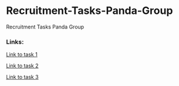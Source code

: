 # Recruitment-Tasks-Panda-Group
Recruitment Tasks Panda Group

### Links:
[Link to task 1](https://husamoa.github.io/Recruitment-Tasks-Panda-Group/1/)

[Link to task 2](https://husamoa.github.io/Recruitment-Tasks-Panda-Group/2/)

[Link to task 3](https://husamoa.github.io/Recruitment-Tasks-Panda-Group/3/)

